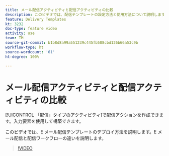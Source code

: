 ```yaml
---
title: メール配信アクティビティと配信アクティビティの比較
description: このビデオでは、配信テンプレートの設定方法と使用方法について説明します。
feature: Delivery Templates
kt: 3232
doc-type: feature video
activity: use
team: TM
source-git-commit: b1b8d8a99a551239c445fb588cbd126b66a53c9b
workflow-type: ht
source-wordcount: '61'
ht-degree: 100%

---
```



# メール配信アクティビティと配信アクティビティの比較

[!UICONTROL 「配信」タイプのアクティビティ]で配信アクションを作成できます。入力要素を使用して構築できます。

このビデオでは、E メール配信テンプレートのデプロイ方法を説明します。E メール配信と配信ワークフローの違いを説明します。

>[!VIDEO](https://video.tv.adobe.com/v/24065?quality=12&learn=on)
